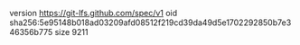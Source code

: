 version https://git-lfs.github.com/spec/v1
oid sha256:5e95148b018ad03209afd08512f219cd39da49d5e1702292850b7e346356b775
size 9211
